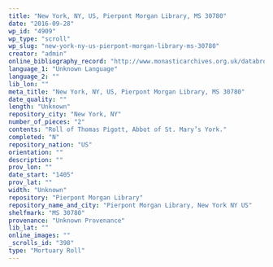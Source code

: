 ```yaml
---
title: "New York, NY, US, Pierpont Morgan Library, MS 30780"
date: "2016-09-28"
wp_id: "4909"
wp_type: "scroll"
wp_slug: "new-york-ny-us-pierpont-morgan-library-ms-30780"
creator: "admin"
online_bibliography_record: "http://www.monasticarchives.org.uk/databrowse/monarc/archive/objects/1897/"
language_1: "Unknown Language"
language_2: ""
lib_lon: ""
meta_title: "New York, NY, US, Pierpont Morgan Library, MS 30780"
date_quality: ""
length: "Unknown"
repository_city: "New York, NY"
number_of_pieces: "2"
contents: "Roll of Thomas Pigott, Abbot of St. Mary’s York."
completed: "N"
repository_nation: "US"
orientation: ""
description: ""
prov_lon: ""
date_start: "1405"
prov_lat: ""
width: "Unknown"
repository: "Pierpont Morgan Library"
repository_name_and_city: "Pierpont Morgan Library, New York NY US"
shelfmark: "MS 30780"
provenance: "Unknown Provenance"
lib_lat: ""
online_images: ""
_scrolls_id: "398"
type: "Mortuary Roll"
---
```



